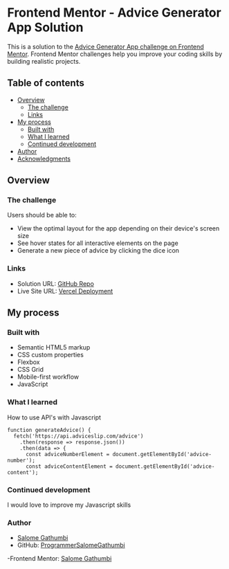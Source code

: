# Frontend Mentor - Advice Generator App Solution

This is a solution to the [Advice Generator App challenge on Frontend Mentor](https://www.frontendmentor.io/challenges/advice-generator-app-QdUG-13db). Frontend Mentor challenges help you improve your coding skills by building realistic projects.

## Table of contents

- [Overview](#overview)
  - [The challenge](#the-challenge)
  - [Links](#links)
- [My process](#my-process)
  - [Built with](#built-with)
  - [What I learned](#what-i-learned)
  - [Continued development](#continued-development)
- [Author](#author)
- [Acknowledgments](#acknowledgments)

## Overview

### The challenge

Users should be able to:

- View the optimal layout for the app depending on their device's screen size
- See hover states for all interactive elements on the page
- Generate a new piece of advice by clicking the dice icon

### Links

- Solution URL: [GitHub Repo](https://github.com/ProgrammerSalomeGathumbi/Advice-App-Generator-Frontend-Mentor)
- Live Site URL: [Vercel Deployment](https://advice-app-generator-frontend-mentor.vercel.app/)

## My process

### Built with

- Semantic HTML5 markup
- CSS custom properties
- Flexbox
- CSS Grid
- Mobile-first workflow
- JavaScript

### What I learned

How to use API's with Javascript
```
function generateAdvice() {
  fetch('https://api.adviceslip.com/advice')
    .then(response => response.json())
    .then(data => {
      const adviceNumberElement = document.getElementById('advice-number');
      const adviceContentElement = document.getElementById('advice-content');

```

### Continued development

I would love to improve my Javascript skills

### Author

- [Salome Gathumbi](https://www.linkedin.com/in/salome-gathumbi/)
- GitHub: [ProgrammerSalomeGathumbi](https://github.com/ProgrammerSalomeGathumbi/)         

-Frontend Mentor: [Salome Gathumbi](https://www.frontendmentor.io/profile/ProgrammerSalomeGathumbi)

